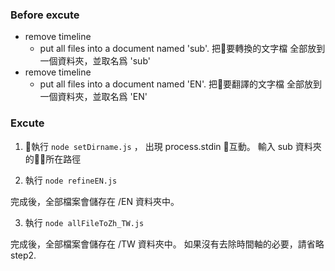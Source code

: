 ### Before excute

- remove timeline
  - put all files into a document named 'sub'. 把要轉換的文字檔 全部放到一個資料夾，並取名爲 'sub'
- remove timeline
  - put all files into a document named 'EN'. 把要翻譯的文字檔 全部放到一個資料夾，並取名爲 'EN'


### Excute
1. 執行 `node setDirname.js` ， 出現 process.stdin 互動。
輸入 sub 資料夾的所在路徑

2. 執行 `node refineEN.js`

完成後，全部檔案會儲存在 /EN 資料夾中。


3. 執行 `node allFileToZh_TW.js`

完成後，全部檔案會儲存在 /TW 資料夾中。
如果沒有去除時間軸的必要，請省略 step2.